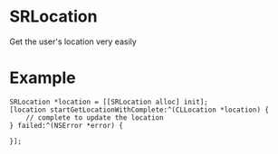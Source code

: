 SRLocation
==========

Get the user's location very easily

Example
==========

```
SRLocation *location = [[SRLocation alloc] init];
[location startGetLocationWithComplete:^(CLLocation *location) {
    // complete to update the location
} failed:^(NSError *error) {
        
}];
```